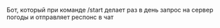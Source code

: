 Бот, который при команде /start делает раз в день запрос на сервер погоды и отправляет респонс в чат
